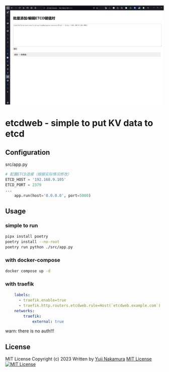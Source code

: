 ![alt text](image.png)

# etcdweb - simple to put KV data to etcd

## Configuration

src/app.py
```python
# 配置ETCD连接（根据实际情况修改）
ETCD_HOST = '192.168.9.105'
ETCD_PORT = 2379
...
    app.run(host='0.0.0.0', port=5000)
```

## Usage

### simple to run
```bash
pipx install poetry
poetry install --no-root
poetry run python ./src/app.py
```


### with docker-compose
```bash
docker compose up -d
```
### with traefik

```yml
    labels:
      - traefik.enable=true
      - traefik.http.routers.etcdweb.rule=Host(`etcdweb.example.com`)
    networks:
        traefik:
            external: true
```
warn: there is no auth!!!

## License

MIT License
Copyright (c) 2023
Written by [Yuji Nakamura](https://github.com/axuanran)
[MIT License](https://github.com/axuanran/etcdweb/blob/main/LICENSE)
[![MIT License](https://img.shields.io/badge/license-MIT-blue.svg)](https://github.com/axuanran/etcdweb/blob/main/LICENSE)